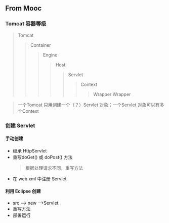 ## From Mooc

### Tomcat 容器等级

> Tomcat
>> Container
>>> Engine
>>>> Host
>>>>> Servlet 
>>>>>> Context
>>>>>>> Wrapper
>>>>>>> Wrapper

> 一个Tomcat 只用创建一个（？）Servlet 对象；一个Servlet 对象可以有多个Context

### 创建 Servlet
#### 手动创建
- 继承 HttpServlet
- 重写doGet() 或 doPost() 方法
  > 根据处理请求不同，重写方法
- 在 web.xml 中注册 Servlet

#### 利用 Eclipse 创建
- src --> new -->Servlet
- 重写方法
- 部署运行